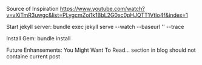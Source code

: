 Source of Inspiration
    https://www.youtube.com/watch?v=vXiTmR3uwgc&list=PLygcmZoi1k1BbL2G0xc0pHJQTT1VtIo4f&index=1

Start jekyll server:
    bundle exec jekyll serve --watch --baseurl '' --trace

Install Gem:
    bundle install

Future Enhansements:
    You Might Want To Read... section in blog should not containe current post